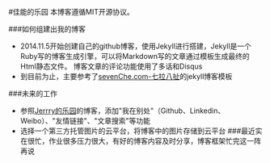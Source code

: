 
#佳能的乐园
本博客遵循MIT开源协议。

###如何组建出我的博客
+ 2014.11.5开始创建自己的github博客，使用Jekyll进行搭建，Jekyll是一个Ruby写的博客生成引擎，可以将Markdown写的文章通过模板生成最终的Html静态文件。
博客文章的评论功能使用了多话和Disqus
+ 到目前为止，主要参考了[sevenChe.com-七拉八扯](http://blog.sevenche.com/)的jekyll博客模板

###未来的工作
+ 参照[Jerrry的乐园](http://http://jerryzou.com/)的博客，添加"我在别处"（Github、Linkedin、Weibo）、"友情链接"、"文章搜索"等功能
+ 选择一个第三方托管图片的云平台，将博客中的图片存储到云平台
###最近实在很忙，作业很多压力很大，有好的博客内容及时分享，博客框架忙完这一阵再说



